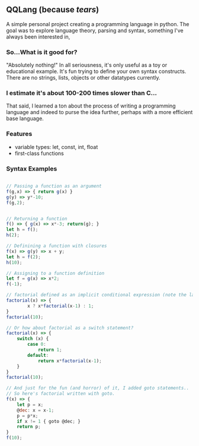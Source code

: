 ## QQLang (because _tears_)
A simple personal project creating a programming language in python. The goal was to explore language theory, parsing and syntax, something I've always been interested in,

### So...What is it good for?
"Absolutely nothing!"
In all seriousness, it's only useful as a toy or educational example. It's fun trying to define your own syntax constructs.
There are no strings, lists, objects or other datatypes currently.


### I estimate it's about 100-200 times slower than C...

That said, I learned a ton about the process of writing a programming language and indeed to purse the idea further, perhaps with a more efficient base language.


### Features
* variable types: let, const, int, float
* first-class functions

### Syntax Examples


```javascript

// Passing a function as an argument
f(g,x) => { return g(x) } 
g(y) => y*-10; 
f(g,2);


// Returning a function
f() => { g(x) => x*-3; return(g); } 
let h = f(); 
h(2);

// Definining a function with closures
f(x) => g(y) => x + y; 
let h = f(2); 
h(10);

// Assigning to a function definition
let f = g(x) => x*2; 
f(-1);

// factorial defined as an implicit conditional expression (note the lack of a return statement)
factorial(x) => {
        x ? x*factorial(x-1) : 1; 
}
factorial(10);

// Or how about factorial as a switch statement?
factorial(x) => {
    switch (x) {
        case 0:
            return 1;
        default:
            return x*factorial(x-1);
    }
}
factorial(10);

// And just for the fun (and horror) of it, I added goto statements..
// So here's factorial written with goto.
f(x) => {
    let p = x;
    @dec: x = x-1;
    p = p*x;
    if x != 1 { goto @dec; }
    return p;
}
f(10);
```
